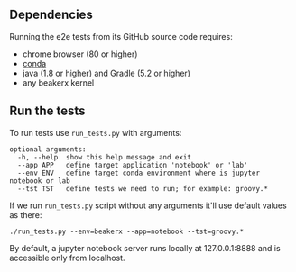 ﻿<!--
    Copyright 2020 TWO SIGMA OPEN SOURCE, LLC

    Licensed under the Apache License, Version 2.0 (the "License");
    you may not use this file except in compliance with the License.
    You may obtain a copy of the License at

           http://www.apache.org/licenses/LICENSE-2.0

    Unless required by applicable law or agreed to in writing, software
    distributed under the License is distributed on an "AS IS" BASIS,
    WITHOUT WARRANTIES OR CONDITIONS OF ANY KIND, either express or implied.
    See the License for the specific language governing permissions and
    limitations under the License.
-->

## Dependencies

Running the e2e tests from its GitHub source code requires: 
* chrome browser (80 or higher) 
* [conda](https://www.anaconda.com/download/)
* java (1.8 or higher) and Gradle (5.2 or higher)
* any beakerx kernel

## Run the tests

To run tests use `run_tests.py` with arguments:
```
optional arguments:
  -h, --help  show this help message and exit
  --app APP   define target application 'notebook' or 'lab'
  --env ENV   define target conda environment where is jupyter notebook or lab
  --tst TST   define tests we need to run; for example: groovy.*
```
If we run `run_tests.py` script without any arguments it'll use default values as there:
```
./run_tests.py --env=beakerx --app=notebook --tst=groovy.*
```

By default, a jupyter notebook server runs locally at 127.0.0.1:8888 and is accessible only from localhost. 
